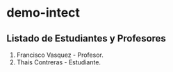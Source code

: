 # demo-intect

## Listado de Estudiantes y Profesores

1. Francisco Vasquez - Profesor.
2. Thais Contreras - Estudiante.
